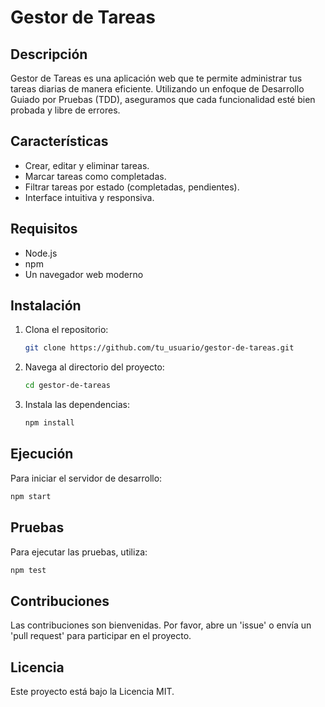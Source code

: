 # Gestor de Tareas

## Descripción
Gestor de Tareas es una aplicación web que te permite administrar tus tareas diarias de manera eficiente. Utilizando un enfoque de Desarrollo Guiado por Pruebas (TDD), aseguramos que cada funcionalidad esté bien probada y libre de errores.

## Características
- Crear, editar y eliminar tareas.
- Marcar tareas como completadas.
- Filtrar tareas por estado (completadas, pendientes).
- Interface intuitiva y responsiva.

## Requisitos
- Node.js
- npm
- Un navegador web moderno

## Instalación
1. Clona el repositorio:
   ```bash
   git clone https://github.com/tu_usuario/gestor-de-tareas.git
   ```
2. Navega al directorio del proyecto:
   ```bash
   cd gestor-de-tareas
   ```
3. Instala las dependencias:
   ```bash
   npm install
   ```

## Ejecución
Para iniciar el servidor de desarrollo:
```bash
npm start
```

## Pruebas
Para ejecutar las pruebas, utiliza:
```bash
npm test
```

## Contribuciones
Las contribuciones son bienvenidas. Por favor, abre un 'issue' o envía un 'pull request' para participar en el proyecto.

## Licencia
Este proyecto está bajo la Licencia MIT.
